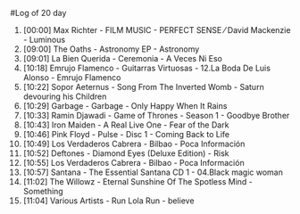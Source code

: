 #Log of 20 day

1. [00:00] Max Richter - FILM MUSIC - PERFECT SENSE ⁄ David Mackenzie - Luminous
1. [09:00] The Oaths - Astronomy EP - Astronomy
1. [09:01] La Bien Querida - Ceremonia - A Veces Ni Eso
1. [10:18] Emrujo Flamenco - Guitarras Virtuosas - 12.La Boda De Luis Alonso - Emrujo Flamenco
1. [10:22] Sopor Aeternus - Song From The Inverted Womb - Saturn devouring his Children
1. [10:29] Garbage - Garbage - Only Happy When It Rains
1. [10:33] Ramin Djawadi - Game of Thrones - Season 1 - Goodbye Brother
1. [10:43] Iron Maiden - A Real Live One - Fear of the Dark
1. [10:46] Pink Floyd - Pulse - Disc 1 - Coming Back to Life
1. [10:49] Los Verdaderos Cabrera - Bilbao - Poca Información
1. [10:52] Deftones - Diamond Eyes (Deluxe Edition) - Risk
1. [10:55] Los Verdaderos Cabrera - Bilbao - Poca Información
1. [10:57] Santana - The Essential Santana CD 1 - 04.Black magic woman
1. [11:02] The Willowz - Eternal Sunshine Of The Spotless Mind - Something
1. [11:04] Various Artists - Run Lola Run - believe
